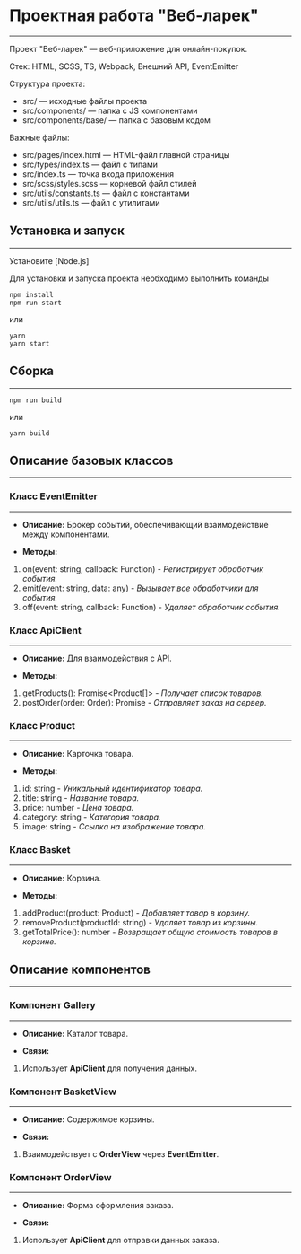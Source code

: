 # Проектная работа "Веб-ларек"
------

Проект "Веб-ларек" — веб-приложение для онлайн-покупок.

Стек: HTML, SCSS, TS, Webpack, Внешний API, EventEmitter

Структура проекта:
- src/ — исходные файлы проекта
- src/components/ — папка с JS компонентами
- src/components/base/ — папка с базовым кодом

Важные файлы:
- src/pages/index.html — HTML-файл главной страницы
- src/types/index.ts — файл с типами
- src/index.ts — точка входа приложения
- src/scss/styles.scss — корневой файл стилей
- src/utils/constants.ts — файл с константами
- src/utils/utils.ts — файл с утилитами

## Установка и запуск
------
Установите [Node.js]

Для установки и запуска проекта необходимо выполнить команды

```
npm install
npm run start
```

или

```
yarn
yarn start
```
## Сборка
------

```
npm run build
```

или

```
yarn build
```


## Описание базовых классов
------

### Класс **EventEmitter**
---
* **Описание:** Брокер событий, обеспечивающий взаимодействие между компонентами.

* **Методы:**
1. on(event: string, callback: Function) - *Регистрирует обработчик события.*
2. emit(event: string, data: any) - *Вызывает все обработчики для события.*
3. off(event: string, callback: Function) - *Удаляет обработчик события.*

### Класс **ApiClient**
---
* **Описание:** Для взаимодействия с API.

* **Методы:** 
1. getProducts(): Promise<Product[]> - *Получает список товаров.*
2. postOrder(order: Order): Promise<OrderResponse> - *Отправляет заказ на сервер.*

### Класс **Product**
---
* **Описание:** Карточка товара.

* **Методы:** 
1. id: string - *Уникальный идентификатор товара.*
2. title: string - *Название товара.*
3. price: number - *Цена товара.*
4. category: string - *Категория товара.*
5. image: string - *Ссылка на изображение товара.*

### Класс **Basket**
---
* **Описание:** Корзина.

* **Методы:** 
1. addProduct(product: Product) - *Добавляет товар в корзину.*
2. removeProduct(productId: string) - *Удаляет товар из корзины.*
3. getTotalPrice(): number - *Возвращает общую стоимость товаров в корзине.*



## Описание компонентов
------

### Компонент **Gallery**
---
* **Описание:** Каталог товара.

* **Связи:** 
1. Использует **ApiClient** для получения данных.

### Компонент **BasketView**
---
* **Описание:** Содержимое корзины.

* **Связи:** 
1. Взаимодействует с **OrderView** через **EventEmitter**.

### Компонент **OrderView**
---
* **Описание:**  Форма оформления заказа.

* **Связи:** 
1. Использует **ApiClient** для отправки данных заказа.
